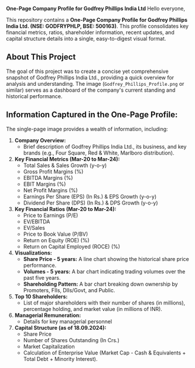 **One-Page Company Profile for Godfrey Phillips India Ltd**
Hello everyone,

This repository contains a **One-Page Company Profile for Godfrey Phillips India Ltd. (NSE: GODFRYPHLP, BSE: 500163)**. This profile consolidates key financial metrics, ratios, shareholder information, recent updates, and capital structure details into a single, easy-to-digest visual format.


## About This Project

The goal of this project was to create a concise yet comprehensive snapshot of Godfrey Phillips India Ltd., providing a quick overview for analysis and understanding. The image (`Godfrey_Phillips_Profile.png` or similar) serves as a dashboard of the company's current standing and historical performance.

## Information Captured in the One-Page Profile:

The single-page image provides a wealth of information, including:

1.  **Company Overview:**
    *   Brief description of Godfrey Phillips India Ltd., its business, and key brands (e.g., Four Square, Red & White, Marlboro distribution).
2.  **Key Financial Metrics (Mar-20 to Mar-24):**
    *   Total Sales & Sales Growth (y-o-y)
    *   Gross Profit Margins (%)
    *   EBITDA Margins (%)
    *   EBIT Margins (%)
    *   Net Profit Margins (%)
    *   Earnings Per Share (EPS) (In Rs.) & EPS Growth (y-o-y)
    *   Dividend Per Share (DPS) (In Rs.) & DPS Growth (y-o-y)
3.  **Key Financial Ratios (Mar-20 to Mar-24):**
    *   Price to Earnings (P/E)
    *   EV/EBITDA
    *   EV/Sales
    *   Price to Book Value (P/BV)
    *   Return on Equity (ROE) (%)
    *   Return on Capital Employed (ROCE) (%)
4.  **Visualizations:**
    *   **Share Price - 5 years:** A line chart showing the historical share price performance.
    *   **Volumes - 5 years:** A bar chart indicating trading volumes over the past five years.
    *   **Shareholding Pattern:** A bar chart breaking down ownership by Promoters, FIIs, DIIs/Govt, and Public.
5.  **Top 10 Shareholders:**
    *   List of major shareholders with their number of shares (in millions), percentage holding, and market value (in millions of INR).
6.  **Managerial Remuneration:**
    *   Details for key managerial personnel
7.  **Capital Structure (as of 18.09.2024):**
    *   Share Price
    *   Number of Shares Outstanding (In Crs.)
    *   Market Capitalization
    *   Calculation of Enterprise Value (Market Cap - Cash & Equivalents + Total Debt + Minority Interest).
